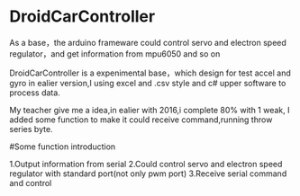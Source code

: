 # DroidCarController
As a base，the arduino frameware could control servo and electron speed regulator，and get information from mpu6050 and so on



DroidCarController is a expenimental base，which design for test accel and gyro in ealier version,I using excel and .csv style and c# upper software to process data.

My teacher give me a idea,in ealier with 2016,i complete 80% with 1 weak, I added some function to make it could receive command,running throw series byte.


#Some function introduction

1.Output information from serial
2.Could control servo and electron speed regulator with standard port(not only pwm port) 
3.Receive serial command and control
